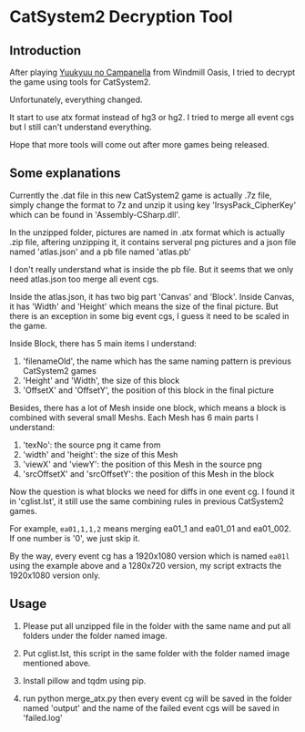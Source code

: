 # CatSystem2 Decryption Tool

## Introduction

After playing [Yuukyuu no Campanella](https://vndb.org/v30724) from Windmill Oasis, I tried to decrypt the game using tools for CatSystem2. 

Unfortunately, everything changed. 

It start to use atx format instead of hg3 or hg2. I tried to merge all event cgs but I still can't understand everything. 

Hope that more tools will come out after more games being released.

## Some explanations

Currently the .dat file in this new CatSystem2 game is actually .7z file, simply change the format to 7z and unzip it using key 'IrsysPack_CipherKey' which can be found in 'Assembly-CSharp.dll'. 

In the unzipped folder, pictures are named in .atx format which is actually .zip file, aftering unzipping it, it contains serveral png pictures and a json file named 'atlas.json' and a pb file named 'atlas.pb'

I don't really understand what is inside the pb file. But it seems that we only need atlas.json too merge all event cgs.

Inside the atlas.json, it has two big part 'Canvas' and 'Block'. Inside Canvas, it has 'Width' and 'Height' which means the size of the final picture. But there is an exception in some big event cgs, I guess it need to be scaled in the game.

Inside Block, there has 5 main items I understand:

1. 'filenameOld', the name which has the same naming pattern is previous CatSystem2 games
2. 'Height' and 'Width', the size of this block
3. 'OffsetX' and 'OffsetY', the position of this block in the final picture

Besides, there has a lot of Mesh inside one block, which means a block is combined with several small Meshs.  Each Mesh has 6 main parts I understand:

1. 'texNo': the source png it came from
2. 'width' and 'height': the size of this Mesh
3. 'viewX' and 'viewY': the position of this Mesh in the source png
4. 'srcOffsetX' and 'srcOffsetY': the position of this Mesh in the block

Now the question is what blocks we need for diffs in one event cg. I found it in 'cglist.lst', it still use the same combining rules in previous CatSystem2 games.

For example, `ea01,1,1,2` means merging ea01_1 and ea01_01 and ea01_002. If one number is '0', we just skip it.

By the way, every event cg has a 1920x1080 version which is named `ea01l` using the example above and a 1280x720 version, my script extracts the 1920x1080 version only.

## Usage

1. Please put all unzipped file in the folder with the same name and put all folders under the folder named image.

2. Put cglist.lst, this script in the same folder with the folder named image mentioned above.

3. Install pillow and tqdm using pip.

4. run python merge_atx.py then every event cg will be saved in the folder named 'output' and the name of the failed event cgs will be saved in 'failed.log'
